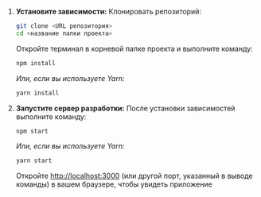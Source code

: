 1.  **Установите зависимости:**
     Клонировать репозиторий:
     ```bash
     git clone <URL репозитория>
     cd <название папки проекта>
     ```
    Откройте терминал в корневой папке проекта и выполните команду:
    ```bash
    npm install
    ```
    *Или, если вы используете Yarn:*
    ```bash
    yarn install
    ```
2.  **Запустите сервер разработки:**
    После установки зависимостей выполните команду:
    ```bash
    npm start
    ```
    *Или, если вы используете Yarn:*
    ```bash
    yarn start
    ```
    Откройте [http://localhost:3000](http://localhost:3000) (или другой порт, указанный в выводе команды) в вашем браузере, чтобы увидеть приложение


